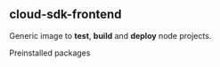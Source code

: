 ## cloud-sdk-frontend

Generic image to **test**, **build** and **deploy** node projects.

Preinstalled packages 